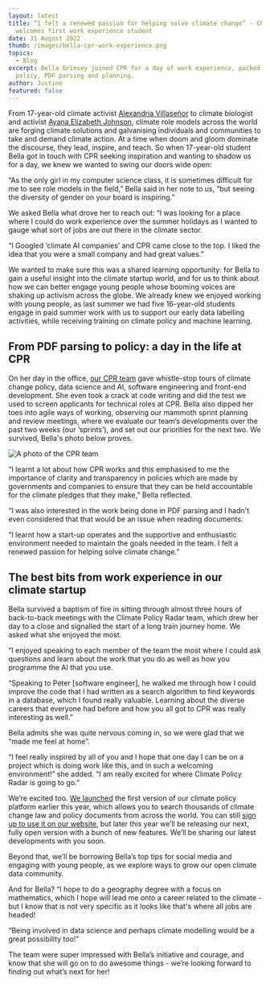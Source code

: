 ```yaml
---
layout: latest
title: “I felt a renewed passion for helping solve climate change” - CPR
  welcomes first work experience student
date: 31 August 2022
thumb: /images/bella-cpr-work-experience.png
topics:
  - Blog
excerpt: Bella Grimsey joined CPR for a day of work experience, packed with
  policy, PDF parsing and planning.
author: Justine
featured: false
---
```

From 17-year-old climate activist [Alexandria Villaseñor](https://twitter.com/AlexandriaV2005) to climate biologist and activist [Ayana Elizabeth Johnson](https://www.ayanaelizabeth.com/), climate role models across the world are forging climate solutions and galvanising individuals and communities to take and demand climate action. At a time when doom and gloom dominate the discourse, they lead, inspire, and teach. So when 17-year-old student Bella got in touch with CPR seeking inspiration and wanting to shadow us for a day, we knew we wanted to swing our doors wide open:

“As the only girl in my computer science class, it is sometimes difficult for me to see role models in the field,” Bella said in her note to us, “but seeing the diversity of gender on your board is inspiring.”

We asked Bella what drove her to reach out: “I was looking for a place where I could do work experience over the summer holidays as I wanted to gauge what sort of jobs are out there in the climate sector. 

“I Googled ‘climate AI companies’ and CPR came close to the top. I liked the idea that you were a small company and had great values.”

We wanted to make sure this was a shared learning opportunity: for Bella to gain a useful insight into the climate startup world, and for us to think about how we can better engage young people whose booming voices are shaking up activism across the globe. We already knew we enjoyed working with young people, as last summer we had five 16-year-old students engage in paid summer work with us to support our early data labelling activities, while receiving training on climate policy and machine learning.

## From PDF parsing to policy: a day in the life at CPR

On her day in the office, [our CPR team](https://climatepolicyradar.org/about#team) gave whistle-stop tours of climate change policy, data science and AI, software engineering and front-end development. She even took a crack at code writing and did the test we used to screen applicants for technical roles at CPR. Bella also dipped her toes into agile ways of working, observing our mammoth sprint planning and review meetings, where we evaluate our team’s developments over the past two weeks (our ‘sprints’), and set out our priorities for the next two. We survived, Bella's photo below proves.

![A photo of the CPR team](/images/“i-felt-a-renewed-passion-for-helping-solve-climate-change”-cpr-welcomes-first-work-experience-student/cpr-team-photo.jpg "The CPR team during sprint planning")

“I learnt a lot about how CPR works and this emphasised to me the importance of clarity and transparency in policies which are made by governments and companies to ensure that they can be held accountable for the climate pledges that they make,” Bella reflected. 

“I was also interested in the work being done in PDF parsing and I hadn't even considered that that would be an issue when reading documents. 

“I learnt how a start-up operates and the supportive and enthusiastic environment needed to maintain the goals needed in the team. I felt a renewed passion for helping solve climate change.”

## The best bits from work experience in our climate startup

Bella survived a baptism of fire in sitting through almost three hours of back-to-back meetings with the Climate Policy Radar team, which drew her day to a close and signalled the start of a long train journey home. We asked what she enjoyed the most.

“I enjoyed speaking to each member of the team the most where I could ask questions and learn about the work that you do as well as how you programme the AI that you use.

“Speaking to Peter \[software engineer], he walked me through how I could improve the code that I had written as a search algorithm to find keywords in a database, which I found really valuable. Learning about the diverse careers that everyone had before and how you all got to CPR was really interesting as well.”

Bella admits she was quite nervous coming in, so we were glad that we “made me feel at home”. 

“I feel really inspired by all of you and I hope that one day I can be on a project which is doing work like this, and in such a welcoming environment!” she added. “I am really excited for where Climate Policy Radar is going to go.”

We’re excited too. [We launched](https://climatepolicyradar.org/latest/climate-policy-radar-launches-its-global-climate-policy-database) the first version of our climate policy platform earlier this year, which allows you to search thousands of climate change law and policy documents from across the world. You can still [sign up to use it on our website](https://app.climatepolicyradar.org/auth/sign-up), but later this year we’ll be releasing our next, fully open version with a bunch of new features. We’ll be sharing our latest developments with you soon. 

Beyond that, we’ll be borrowing Bella’s top tips for social media and engaging with young people, as we explore ways to grow our open climate data community. 

And for Bella? “I hope to do a geography degree with a focus on mathematics, which I hope will lead me onto a career related to the climate - but I know that is not very specific as it looks like that's where all jobs are headed! 

“Being involved in data science and perhaps climate modelling would be a great possibility too!” 

The team were super impressed with Bella’s initiative and courage, and know that she will go on to do awesome things - we’re looking forward to finding out what’s next for her!